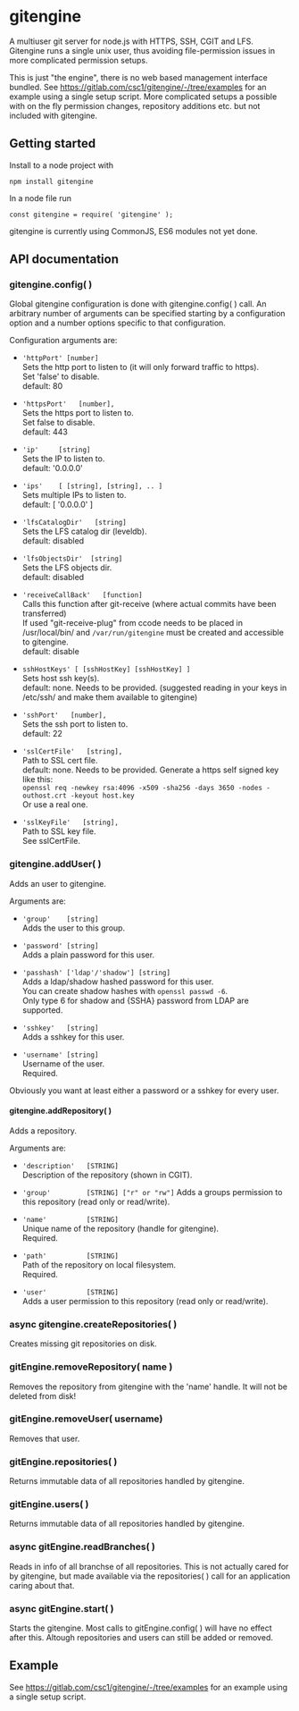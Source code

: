 # gitengine

A multiuser git server for node.js with HTTPS, SSH, CGIT and LFS.
Gitengine runs a single unix user, thus avoiding file-permission issues in more complicated permission setups.

This is just "the engine", there is no web based management interface bundled.
See https://gitlab.com/csc1/gitengine/-/tree/examples for an example using a single setup script.
More complicated setups a possible with on the fly permission changes, repository additions etc. but not included with gitengine.

## Getting started

Install to a node project with
```
npm install gitengine
```

In a node file run
```
const gitengine = require( 'gitengine' );
```
gitengine is currently using CommonJS, ES6 modules not yet done.

## API documentation

### gitengine.config( )

Global gitengine configuration is done with gitengine.config( ) call.
An arbitrary number of arguments can be specified starting by a configuration option and a number options specific to that configuration.

Configuration arguments are:

- ```'httpPort' [number]```  
Sets the http port to listen to (it will only forward traffic to https).  
Set 'false' to disable.  
default: 80

- ```'httpsPort'   [number],```   
Sets the https port to listen to.  
Set false to disable.  
default: 443

- ```'ip'     [string]```  
Sets the IP to listen to.  
default: '0.0.0.0'  

- ```'ips'    [ [string], [string], .. ]```  
Sets multiple IPs to listen to.  
default: [ '0.0.0.0' ]  

- ```'lfsCatalogDir'   [string]```  
Sets the LFS catalog dir (leveldb).  
default: disabled

- ```'lfsObjectsDir'  [string]```  
Sets the LFS objects dir.  
default: disabled

- ```'receiveCallBack'   [function]```  
Calls this function after git-receive (where actual commits have been transferred)  
If used "git-receive-plug" from ccode needs to be placed in /usr/local/bin/ and
```/var/run/gitengine``` must be created and accessible to gitengine.  
default: disable

- ```sshHostKeys' [ [sshHostKey] [sshHostKey] ]```  
Sets host ssh key(s).  
default: none. Needs to be provided. (suggested reading in your keys in /etc/ssh/ and make them available to gitengine)

- ```'sshPort'   [number],```  
Sets the ssh port to listen to.  
default: 22

- ```'sslCertFile'   [string],```  
Path to SSL cert file.  
default: none. Needs to be provided. 
Generate a https self signed key like this:  
```openssl req -newkey rsa:4096 -x509 -sha256 -days 3650 -nodes -outhost.crt -keyout host.key```  
Or use a real one.

- ```'sslKeyFile'   [string],```  
Path to SSL key file.  
See sslCertFile.

### gitengine.addUser( )

Adds an user to gitengine.

Arguments are:

- ```'group'    [string]```  
Adds the user to this group.

- ```'password' [string]```  
Adds a plain password for this user.

- ```'passhash' ['ldap'/'shadow'] [string]```  
Adds a ldap/shadow hashed password for this user.  
You can create shadow hashes with ```openssl passwd -6```.  
Only type 6 for shadow and {SSHA} password from LDAP are supported.

- ```'sshkey'   [string]```  
Adds a sshkey for this user.

- ```'username' [string]```  
Username of the user.  
Required.

Obviously you want at least either a password or a sshkey for every user.

#### gitengine.addRepository( )

Adds a repository.

Arguments are:

- ```'description'   [STRING]```  
Description of the repository (shown in CGIT).

- ```'group'         [STRING] ["r" or "rw"]``` 
Adds a groups permission to this repository (read only or read/write).

- ```'name'          [STRING]```  
Unique name of the repository (handle for gitengine).  
Required.

- ```'path'          [STRING]```  
Path of the repository on local filesystem.  
Required.

- ```'user'          [STRING]```  
Adds a user permission to this repository (read only or read/write).

### async gitengine.createRepositories( )

Creates missing git repositories on disk.

### gitEngine.removeRepository( name )

Removes the repository from gitengine with the 'name' handle.
It will not be deleted from disk!

### gitEngine.removeUser( username)

Removes that user.

### gitEngine.repositories( )

Returns immutable data of all repositories handled by gitengine.

### gitEngine.users( )

Returns immutable data of all repositories handled by gitengine.

### async gitEngine.readBranches( )

Reads in info of all branchse of all repositories.
This is not actually cared for by gitengine, but made available via the repositories( ) call
for an application caring about that.

### async gitEngine.start( )

Starts the gitengine. Most calls to gitEngine.config( ) will have no effect after this.
Altough repositories and users can still be added or removed.

## Example

See https://gitlab.com/csc1/gitengine/-/tree/examples for an example using a single setup script.
